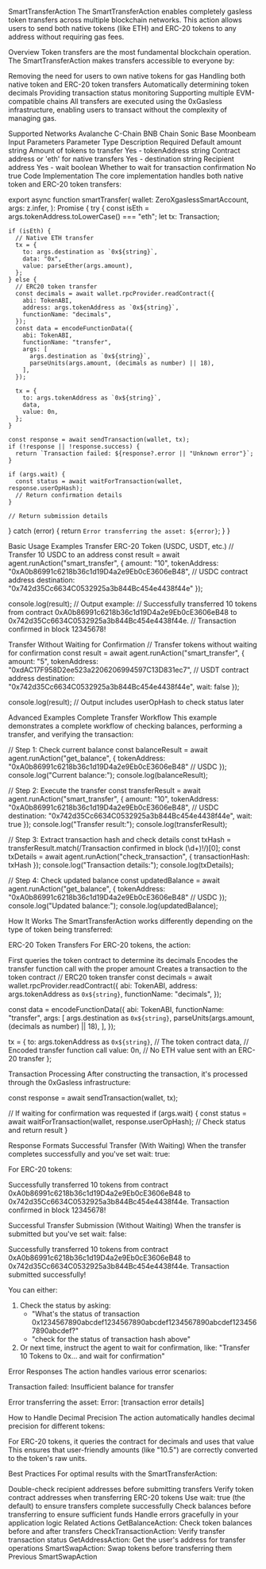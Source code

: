 SmartTransferAction
The SmartTransferAction enables completely gasless token transfers across multiple blockchain networks. This action allows users to send both native tokens (like ETH) and ERC-20 tokens to any address without requiring gas fees.

Overview
Token transfers are the most fundamental blockchain operation. The SmartTransferAction makes transfers accessible to everyone by:

Removing the need for users to own native tokens for gas
Handling both native token and ERC-20 token transfers
Automatically determining token decimals
Providing transaction status monitoring
Supporting multiple EVM-compatible chains
All transfers are executed using the 0xGasless infrastructure, enabling users to transact without the complexity of managing gas.

Supported Networks
Avalanche C-Chain
BNB Chain
Sonic
Base
Moonbeam
Input Parameters
Parameter	Type	Description	Required	Default
amount	string	Amount of tokens to transfer	Yes	-
tokenAddress	string	Contract address or 'eth' for native transfers	Yes	-
destination	string	Recipient address	Yes	-
wait	boolean	Whether to wait for transaction confirmation	No	true
Code Implementation
The core implementation handles both native token and ERC-20 token transfers:

export async function smartTransfer(
  wallet: ZeroXgaslessSmartAccount,
  args: z.infer<typeof SmartTransferInput>,
): Promise<string> {
  try {
    const isEth = args.tokenAddress.toLowerCase() === "eth";
    let tx: Transaction;

    if (isEth) {
      // Native ETH transfer
      tx = {
        to: args.destination as `0x${string}`,
        data: "0x",
        value: parseEther(args.amount),
      };
    } else {
      // ERC20 token transfer
      const decimals = await wallet.rpcProvider.readContract({
        abi: TokenABI,
        address: args.tokenAddress as `0x${string}`,
        functionName: "decimals",
      });
      const data = encodeFunctionData({
        abi: TokenABI,
        functionName: "transfer",
        args: [
          args.destination as `0x${string}`,
          parseUnits(args.amount, (decimals as number) || 18),
        ],
      });

      tx = {
        to: args.tokenAddress as `0x${string}`,
        data,
        value: 0n,
      };
    }

    const response = await sendTransaction(wallet, tx);
    if (!response || !response.success) {
      return `Transaction failed: ${response?.error || "Unknown error"}`;
    }

    if (args.wait) {
      const status = await waitForTransaction(wallet, response.userOpHash);
      // Return confirmation details
    }
    
    // Return submission details
  } catch (error) {
    return `Error transferring the asset: ${error}`;
  }
}

Basic Usage Examples
Transfer ERC-20 Token (USDC, USDT, etc.)
// Transfer 10 USDC to an address
const result = await agent.runAction("smart_transfer", {
  amount: "10",
  tokenAddress: "0xA0b86991c6218b36c1d19D4a2e9Eb0cE3606eB48", // USDC contract address
  destination: "0x742d35Cc6634C0532925a3b844Bc454e4438f44e"
});

console.log(result);
// Output example:
// Successfully transferred 10 tokens from contract 0xA0b86991c6218b36c1d19D4a2e9Eb0cE3606eB48 to 0x742d35Cc6634C0532925a3b844Bc454e4438f44e.
// Transaction confirmed in block 12345678!


Transfer Without Waiting for Confirmation
// Transfer tokens without waiting for confirmation
const result = await agent.runAction("smart_transfer", {
  amount: "5",
  tokenAddress: "0xdAC17F958D2ee523a2206206994597C13D831ec7", // USDT contract address
  destination: "0x742d35Cc6634C0532925a3b844Bc454e4438f44e",
  wait: false
});

console.log(result);
// Output includes userOpHash to check status later

Advanced Examples
Complete Transfer Workflow
This example demonstrates a complete workflow of checking balances, performing a transfer, and verifying the transaction:

// Step 1: Check current balance
const balanceResult = await agent.runAction("get_balance", {
  tokenAddress: "0xA0b86991c6218b36c1d19D4a2e9Eb0cE3606eB48" // USDC
});
console.log("Current balance:");
console.log(balanceResult);

// Step 2: Execute the transfer
const transferResult = await agent.runAction("smart_transfer", {
  amount: "10",
  tokenAddress: "0xA0b86991c6218b36c1d19D4a2e9Eb0cE3606eB48", // USDC
  destination: "0x742d35Cc6634C0532925a3b844Bc454e4438f44e",
  wait: true
});
console.log("Transfer result:");
console.log(transferResult);

// Step 3: Extract transaction hash and check details
const txHash = transferResult.match(/Transaction confirmed in block (\d+)!/)[0];
const txDetails = await agent.runAction("check_transaction", {
  transactionHash: txHash
});
console.log("Transaction details:");
console.log(txDetails);

// Step 4: Check updated balance
const updatedBalance = await agent.runAction("get_balance", {
  tokenAddress: "0xA0b86991c6218b36c1d19D4a2e9Eb0cE3606eB48" // USDC
});
console.log("Updated balance:");
console.log(updatedBalance);

How It Works
The SmartTransferAction works differently depending on the type of token being transferred:

ERC-20 Token Transfers
For ERC-20 tokens, the action:

First queries the token contract to determine its decimals
Encodes the transfer function call with the proper amount
Creates a transaction to the token contract
// ERC20 token transfer
const decimals = await wallet.rpcProvider.readContract({
  abi: TokenABI,
  address: args.tokenAddress as `0x${string}`,
  functionName: "decimals",
});

const data = encodeFunctionData({
  abi: TokenABI,
  functionName: "transfer",
  args: [
    args.destination as `0x${string}`,
    parseUnits(args.amount, (decimals as number) || 18),
  ],
});

tx = {
  to: args.tokenAddress as `0x${string}`,  // The token contract
  data,  // Encoded transfer function call
  value: 0n,  // No ETH value sent with an ERC-20 transfer
};

Transaction Processing
After constructing the transaction, it's processed through the 0xGasless infrastructure:

const response = await sendTransaction(wallet, tx);

// If waiting for confirmation was requested
if (args.wait) {
  const status = await waitForTransaction(wallet, response.userOpHash);
  // Check status and return result
}

Response Formats
Successful Transfer (With Waiting)
When the transfer completes successfully and you've set wait: true:

For ERC-20 tokens:

Successfully transferred 10 tokens from contract 0xA0b86991c6218b36c1d19D4a2e9Eb0cE3606eB48 to 0x742d35Cc6634C0532925a3b844Bc454e4438f44e.
Transaction confirmed in block 12345678!


Successful Transfer Submission (Without Waiting)
When the transfer is submitted but you've set wait: false:

Successfully transferred 10 tokens from contract 0xA0b86991c6218b36c1d19D4a2e9Eb0cE3606eB48 to 0x742d35Cc6634C0532925a3b844Bc454e4438f44e.
Transaction submitted successfully!

You can either:
1. Check the status by asking: 
    - "What's the status of transaction 0x1234567890abcdef1234567890abcdef1234567890abcdef1234567890abcdef?"
    - "check for the status of transaction hash above"
2. Or next time, instruct the agent to wait for confirmation, like: "Transfer 10 Tokens to 0x... and wait for confirmation"


Error Responses
The action handles various error scenarios:

Transaction failed: Insufficient balance for transfer

Error transferring the asset: Error: [transaction error details]

How to Handle Decimal Precision
The action automatically handles decimal precision for different tokens:

For ERC-20 tokens, it queries the contract for decimals and uses that value
This ensures that user-friendly amounts (like "10.5") are correctly converted to the token's raw units.

Best Practices
For optimal results with the SmartTransferAction:

Double-check recipient addresses before submitting transfers
Verify token contract addresses when transferring ERC-20 tokens
Use wait: true (the default) to ensure transfers complete successfully
Check balances before transferring to ensure sufficient funds
Handle errors gracefully in your application logic
Related Actions
GetBalanceAction: Check token balances before and after transfers
CheckTransactionAction: Verify transfer transaction status
GetAddressAction: Get the user's address for transfer operations
SmartSwapAction: Swap tokens before transferring them
Previous
SmartSwapAction
